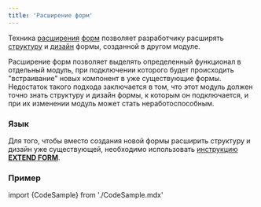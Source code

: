 ```yaml
---
title: 'Расширение форм'
---
```


Техника [расширения](https://ru-documentation.lsfusion.org/display/LSFUS/Mixin) [форм](Формы.md) позволяет разработчику расширять [структуру](Структура_формы.md) и [дизайн](Интерактивное_представление.md) формы, созданной в другом модуле.

Расширение форм позволяет выделять определенный функционал в отдельный модуль, при подключении которого будет происходить "встраивание" новых компонент в уже существующие формы. Недостаток такого подхода заключается в том, что этот модуль должен точно знать структуру и дизайн формы, к которым он подключается, и при их изменении модуль может стать неработоспособным.

### Язык

Для того, чтобы вместо создания новой формы расширить структуру и дизайн уже существующей, необходимо использовать [инструкцию **EXTEND FORM**](Инструкция_EXTEND_FORM.md).

### Пример

import {CodeSample} from './CodeSample.mdx'

<CodeSample url="https://documentation.lsfusion.org/sample?file=FormSample&block=extendform"/>
